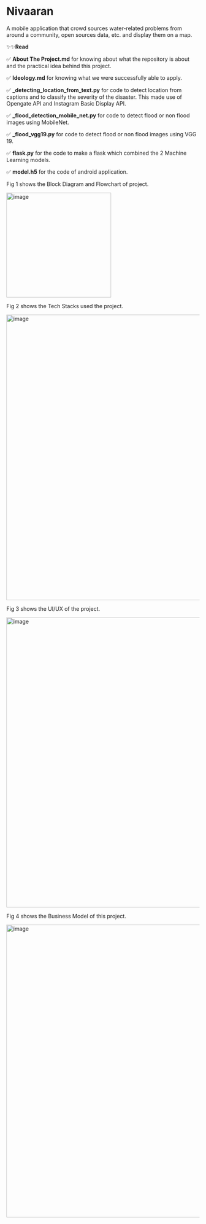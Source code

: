 # Nivaaran

A mobile application that crowd sources water-related problems from around a community, open sources data, etc. and display them on a map.

✨✨**Read**

✅ **About The Project.md** for knowing about what the repository is about and the practical idea behind this project.

✅ **Ideology.md** for knowing what we were successfully able to apply.

✅ **_detecting_location_from_text.py** for code to detect location from captions and to classify the severity of the disaster. This made use of Opengate API and Instagram Basic Display API.

✅ **_flood_detection_mobile_net.py** for code to detect flood or non flood images using MobileNet.

✅ **_flood_vgg19.py** for code to detect flood or non flood images using VGG 19.

✅ **flask.py** for the code to make a flask which combined the 2 Machine Learning models.

✅ **model.h5** for the code of android application.

Fig 1 shows the Block Diagram and Flowchart of project.

<img width="273" alt="image" src="https://github.com/cnd-sw/Nivaaran/assets/82866870/589e2dec-7db1-47d8-8121-bfa2ef67036a">

Fig 2 shows the Tech Stacks used the project.

<img width="744" alt="image" src="https://github.com/cnd-sw/Nivaaran/assets/82866870/a630ff41-fb13-49d1-8fe6-a81ba17ec9dd">

Fig 3 shows the UI/UX of the project.

<img width="756" alt="image" src="https://github.com/cnd-sw/Nivaaran/assets/82866870/fb3dd6fd-41f3-474e-9f3f-05c2dc1d002c">

Fig 4 shows the Business Model of this project.

<img width="763" alt="image" src="https://github.com/cnd-sw/Nivaaran/assets/82866870/6c13c084-1596-4ef5-842f-554c63dca57c">
